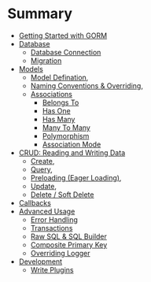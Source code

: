 # Summary

* [Getting Started with GORM](README.md)
* [Database](database.md)
  * [Database Connection](database.md#connecting-to-a-database)
  * [Migration](database.md#migration)
* [Models](models.md)
  * [Model Defination](models.md#model-defination),
  * [Naming Conventions & Overriding](models.md#conventions-overriding-conventions),
  * [Associations](associations.md)
    * [Belongs To](associations.md#belongs-to)
    * [Has One](associations.md#has-one)
    * [Has Many](associations.md#has-many)
    * [Many To Many](associations.md#many-to-many)
    * [Polymorphism](associations.md#polymorphism)
    * [Association Mode](associations.md#association-mode)
* [CRUD: Reading and Writing Data](curd.md)
  * [Create](curd.md#create),
  * [Query](curd.md#query),
  * [Preloading (Eager Loading)](curd.md#preloading),
  * [Update](curd.md#update),
  * [Delete / Soft Delete](curd.md#delete)
* [Callbacks](callbacks.md)
* [Advanced Usage](advanced.md)
  * [Error Handling](advanced.md#error-handling)
  * [Transactions](advanced.md#transactions)
  * [Raw SQL & SQL Builder](advanced.md#sql-builder)
  * [Composite Primary Key](advanced.md#compose-primary-key)
  * [Overriding Logger](advanced.md#logger)
* [Development](development.md)
  * [Write Plugins](development.md#callbacks)
